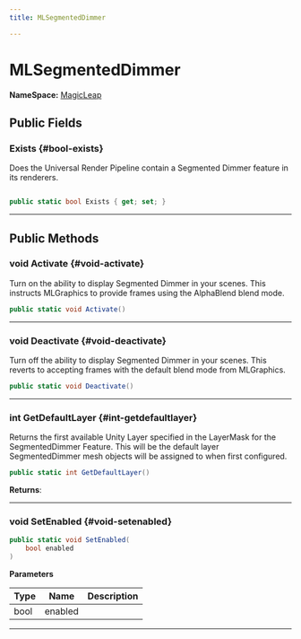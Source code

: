 ```yaml
---
title: MLSegmentedDimmer

---
```


# MLSegmentedDimmer



**NameSpace:** 
[MagicLeap](/unity-api/api/UnityEngine.XR.MagicLeap/UnityEngine.XR.MagicLeap.md) 








## Public Fields

### Exists {#bool-exists}

Does the Universal Render Pipeline contain a Segmented Dimmer feature in its renderers. 

```csharp

public static bool Exists { get; set; }

```






-----------

## Public Methods

### void Activate {#void-activate}

Turn on the ability to display Segmented Dimmer in your scenes. This instructs MLGraphics to provide frames using the AlphaBlend blend mode. 

```csharp
public static void Activate()
```






-----------

### void Deactivate {#void-deactivate}

Turn off the ability to display Segmented Dimmer in your scenes. This reverts to accepting frames with the default blend mode from MLGraphics. 

```csharp
public static void Deactivate()
```






-----------

### int GetDefaultLayer {#int-getdefaultlayer}

Returns the first available Unity Layer specified in the LayerMask for the SegmentedDimmer Feature. This will be the default layer SegmentedDimmer mesh objects will be assigned to when first configured. 

```csharp
public static int GetDefaultLayer()
```






**Returns**: 



-----------

### void SetEnabled {#void-setenabled}

```csharp
public static void SetEnabled(
    bool enabled
)
```


**Parameters**

| Type | Name  | Description  | 
|--|--|--|
| bool |enabled||






-----------

